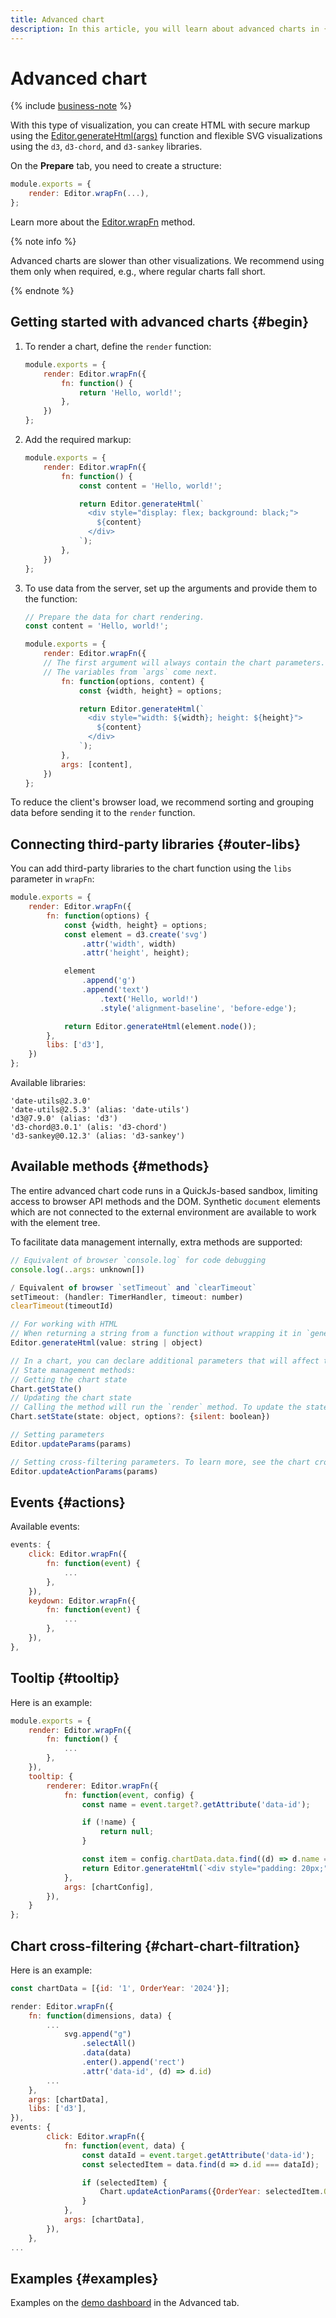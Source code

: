 ```yaml
---
title: Advanced chart
description: In this article, you will learn about advanced charts in {{ datalens-full-name }}.
---
```


# Advanced chart


{% include [business-note](../../../../_includes/datalens/datalens-functionality-available-business-note.md) %}


With this type of visualization, you can create HTML with secure markup using the [Editor.generateHtml(args)](../methods.md#gen-html) function and flexible SVG visualizations using the `d3`, `d3-chord`, and `d3-sankey` libraries.

On the **Prepare** tab, you need to create a structure:

```js
module.exports = {
    render: Editor.wrapFn(...),
};
```

Learn more about the [Editor.wrapFn](../methods.md#wrap) method.

{% note info %}

Advanced charts are slower than other visualizations. We recommend using them only when required, e.g., where regular charts fall short.

{% endnote %}

## Getting started with advanced charts {#begin}

1. To render a chart, define the `render` function:

    ```js
    module.exports = {
        render: Editor.wrapFn({
            fn: function() {
                return 'Hello, world!';
            },
        })
    };
    ```

1. Add the required markup:

    ```js
    module.exports = {
        render: Editor.wrapFn({
            fn: function() {
                const content = 'Hello, world!';
    
                return Editor.generateHtml(`
                  <div style="display: flex; background: black;">
                    ${content}
                  </div>
                `);
            },
        })
    };
    ```

1. To use data from the server, set up the arguments and provide them to the function:

    ```js
    // Prepare the data for chart rendering.  
    const content = 'Hello, world!';
    
    module.exports = {
        render: Editor.wrapFn({
	    // The first argument will always contain the chart parameters.
	    // The variables from `args` come next.
            fn: function(options, content) {
                const {width, height} = options;
    
                return Editor.generateHtml(`
                  <div style="width: ${width}; height: ${height}">
                    ${content}
                  </div>
                `);
            },
            args: [content],
        })
    };
    ```

To reduce the client's browser load, we recommend sorting and grouping data before sending it to the `render` function.

## Connecting third-party libraries {#outer-libs}

You can add third-party libraries to the chart function using the `libs` parameter in `wrapFn`:

```js
module.exports = {
    render: Editor.wrapFn({
        fn: function(options) {
            const {width, height} = options;
            const element = d3.create('svg')
                .attr('width', width)
                .attr('height', height);

            element
                .append('g')
                .append('text')
                    .text('Hello, world!')
                    .style('alignment-baseline', 'before-edge');

            return Editor.generateHtml(element.node());
        },
        libs: ['d3'],
    })
};
```

Available libraries:

```
'date-utils@2.3.0'
'date-utils@2.5.3' (alias: 'date-utils')
'd3@7.9.0' (alias: 'd3')
'd3-chord@3.0.1' (alis: 'd3-chord')
'd3-sankey@0.12.3' (alias: 'd3-sankey')
```

## Available methods {#methods}

The entire advanced chart code runs in a QuickJs-based sandbox, limiting access to browser API methods and the DOM. Synthetic `document` elements which are not connected to the external environment are available to work with the element tree.

To facilitate data management internally, extra methods are supported:

```js
// Equivalent of browser `console.log` for code debugging
console.log(..args: unknown[])

/ Equivalent of browser `setTimeout` and `clearTimeout`
setTimeout: (handler: TimerHandler, timeout: number)
clearTimeout(timeoutId)

// For working with HTML
// When returning a string from a function without wrapping it in `generateHtml`, the data will be escaped.
Editor.generateHtml(value: string | object)

// In a chart, you can declare additional parameters that will affect the display, e.g., when working with events.
// State management methods:
// Getting the chart state
Chart.getState()
// Updating the chart state
// Calling the method will run the `render` method. To update the state without re-rendering, include {silent: true} as the second argument.
Chart.setState(state: object, options?: {silent: boolean})

// Setting parameters
Editor.updateParams(params)

// Setting cross-filtering parameters. To learn more, see the chart cross-filtering section.
Editor.updateActionParams(params)
```

## Events {#actions}

Available events:

```js
events: {
    click: Editor.wrapFn({
        fn: function(event) {
            ...
        },
    }),
    keydown: Editor.wrapFn({
        fn: function(event) {
            ...
        },
    }),
},
```

## Tooltip {#tooltip}

Here is an example:

```js
module.exports = {
    render: Editor.wrapFn({
        fn: function() {
            ...
        },
    }),
    tooltip: {
        renderer: Editor.wrapFn({
            fn: function(event, config) {
                const name = event.target?.getAttribute('data-id');

                if (!name) {
                    return null;
                }

                const item = config.chartData.data.find((d) => d.name === name);
                return Editor.generateHtml(`<div style="padding: 20px;">${item.name}</div>`);
            },
            args: [chartConfig],
        }),
    }
};
```

## Chart cross-filtering {#chart-chart-filtration}

Here is an example:

```js
const chartData = [{id: '1', OrderYear: '2024'}];
```

```js
render: Editor.wrapFn({
    fn: function(dimensions, data) {
        ...
            svg.append("g")
                .selectAll()
                .data(data)
                .enter().append('rect')
                .attr('data-id', (d) => d.id)
        ...
    },
    args: [chartData],
    libs: ['d3'],
}),
events: {
        click: Editor.wrapFn({
            fn: function(event, data) {
                const dataId = event.target.getAttribute('data-id');
                const selectedItem = data.find(d => d.id === dataId);

                if (selectedItem) {
                    Chart.updateActionParams({OrderYear: selectedItem.OrderYear});
                }
            },
            args: [chartData],
        }),
    },
...
```

## Examples {#examples}

Examples on the [demo dashboard](https://datalens.yandex/2aztx9jtm06ko?tab=Az) in the Advanced tab.
